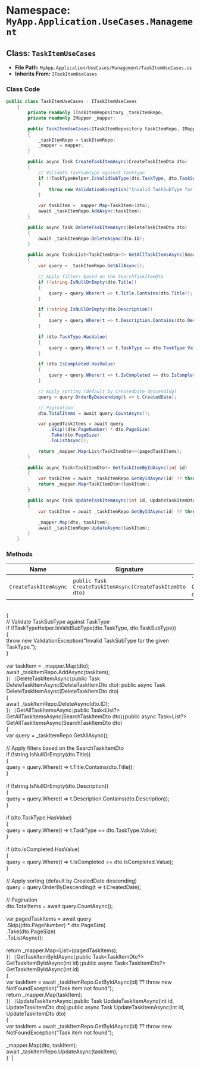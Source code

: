 # Namespace: `MyApp.Application.UseCases.Management`

## Class: `TaskItemUseCases`

- **File Path:** `MyApp.Application/UseCases/Management/TaskItemUseCases.cs`
- **Inherits From:** `ITaskItemUseCases`

### Class Code

```csharp
public class TaskItemUseCases : ITaskItemUseCases
    {
        private readonly ITaskItemRepository _taskItemRepo;
        private readonly IMapper _mapper;

        public TaskItemUseCases(ITaskItemRepository taskItemRepo, IMapper mapper)
        {
            _taskItemRepo = taskItemRepo;
            _mapper = mapper;
        }

        public async Task CreateTaskItemAsync(CreateTaskItemDto dto)
        {
            // Validate TaskSubType against TaskType
            if (!TaskTypeHelper.IsValidSubType(dto.TaskType, dto.TaskSubType))
            {
                throw new ValidationException("Invalid TaskSubType for the given TaskType.");
            }

            var taskItem = _mapper.Map<TaskItem>(dto);
            await _taskItemRepo.AddAsync(taskItem);
        }

        public async Task DeleteTaskItemAsync(DeleteTaskItemDto dto)
        {
            await _taskItemRepo.DeleteAsync(dto.ID);
        }

        public async Task<List<TaskItemDto>?> GetAllTaskItemsAsync(SearchTaskItemDto dto)
        {
            var query = _taskItemRepo.GetAllAsync();

            // Apply filters based on the SearchTaskItemDto
            if (!string.IsNullOrEmpty(dto.Title))
            {
                query = query.Where(t => t.Title.Contains(dto.Title));
            }

            if (!string.IsNullOrEmpty(dto.Description))
            {
                query = query.Where(t => t.Description.Contains(dto.Description));
            }

            if (dto.TaskType.HasValue)
            {
                query = query.Where(t => t.TaskType == dto.TaskType.Value);
            }

            if (dto.IsCompleted.HasValue)
            {
                query = query.Where(t => t.IsCompleted == dto.IsCompleted.Value);
            }

            // Apply sorting (default by CreatedDate descending)
            query = query.OrderByDescending(t => t.CreatedDate);

            // Pagination
            dto.TotalItems = await query.CountAsync();

            var pagedTaskItems = await query
                .Skip((dto.PageNumber) * dto.PageSize)
                .Take(dto.PageSize)
                .ToListAsync();

            return _mapper.Map<List<TaskItemDto>>(pagedTaskItems);
        }

        public async Task<TaskItemDto?> GetTaskItemByIdAsync(int id)
        {
            var taskItem = await _taskItemRepo.GetByIdAsync(id) ?? throw new NotFoundException("Task item not found");
            return _mapper.Map<TaskItemDto>(taskItem);
        }

        public async Task UpdateTaskItemAsync(int id, UpdateTaskItemDto dto)
        {
            var taskItem = await _taskItemRepo.GetByIdAsync(id) ?? throw new NotFoundException("Task item not found");

            _mapper.Map(dto, taskItem);
            await _taskItemRepo.UpdateAsync(taskItem);
        }
    }
```

### Methods

| Name | Signature | Definition |
|------|-----------|-------------|
| `CreateTaskItemAsync` | `public Task CreateTaskItemAsync(CreateTaskItemDto dto)` | `public async Task CreateTaskItemAsync(CreateTaskItemDto dto)<br>        {<br>            // Validate TaskSubType against TaskType<br>            if (!TaskTypeHelper.IsValidSubType(dto.TaskType, dto.TaskSubType))<br>            {<br>                throw new ValidationException("Invalid TaskSubType for the given TaskType.");<br>            }<br><br>            var taskItem = _mapper.Map<TaskItem>(dto);<br>            await _taskItemRepo.AddAsync(taskItem);<br>        }` |
| `DeleteTaskItemAsync` | `public Task DeleteTaskItemAsync(DeleteTaskItemDto dto)` | `public async Task DeleteTaskItemAsync(DeleteTaskItemDto dto)<br>        {<br>            await _taskItemRepo.DeleteAsync(dto.ID);<br>        }` |
| `GetAllTaskItemsAsync` | `public Task<List<TaskItemDto>?> GetAllTaskItemsAsync(SearchTaskItemDto dto)` | `public async Task<List<TaskItemDto>?> GetAllTaskItemsAsync(SearchTaskItemDto dto)<br>        {<br>            var query = _taskItemRepo.GetAllAsync();<br><br>            // Apply filters based on the SearchTaskItemDto<br>            if (!string.IsNullOrEmpty(dto.Title))<br>            {<br>                query = query.Where(t => t.Title.Contains(dto.Title));<br>            }<br><br>            if (!string.IsNullOrEmpty(dto.Description))<br>            {<br>                query = query.Where(t => t.Description.Contains(dto.Description));<br>            }<br><br>            if (dto.TaskType.HasValue)<br>            {<br>                query = query.Where(t => t.TaskType == dto.TaskType.Value);<br>            }<br><br>            if (dto.IsCompleted.HasValue)<br>            {<br>                query = query.Where(t => t.IsCompleted == dto.IsCompleted.Value);<br>            }<br><br>            // Apply sorting (default by CreatedDate descending)<br>            query = query.OrderByDescending(t => t.CreatedDate);<br><br>            // Pagination<br>            dto.TotalItems = await query.CountAsync();<br><br>            var pagedTaskItems = await query<br>                .Skip((dto.PageNumber) * dto.PageSize)<br>                .Take(dto.PageSize)<br>                .ToListAsync();<br><br>            return _mapper.Map<List<TaskItemDto>>(pagedTaskItems);<br>        }` |
| `GetTaskItemByIdAsync` | `public Task<TaskItemDto?> GetTaskItemByIdAsync(int id)` | `public async Task<TaskItemDto?> GetTaskItemByIdAsync(int id)<br>        {<br>            var taskItem = await _taskItemRepo.GetByIdAsync(id) ?? throw new NotFoundException("Task item not found");<br>            return _mapper.Map<TaskItemDto>(taskItem);<br>        }` |
| `UpdateTaskItemAsync` | `public Task UpdateTaskItemAsync(int id, UpdateTaskItemDto dto)` | `public async Task UpdateTaskItemAsync(int id, UpdateTaskItemDto dto)<br>        {<br>            var taskItem = await _taskItemRepo.GetByIdAsync(id) ?? throw new NotFoundException("Task item not found");<br><br>            _mapper.Map(dto, taskItem);<br>            await _taskItemRepo.UpdateAsync(taskItem);<br>        }` |


